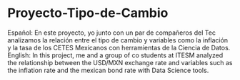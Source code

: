 # Proyecto-Tipo-de-Cambio
Español: En este proyecto, yo junto con un par de compañeros del Tec analizamos la relación entre el tipo de cambio y variables como la inflación y la tasa de los CETES Mexicanos con herramientas de la Ciencia de Datos. 
English: In this project, me and a group of co students at ITESM analyzed the relationship between the USD/MXN exchange rate and variables such as the inflation rate and the mexican bond rate with Data Science tools. 

